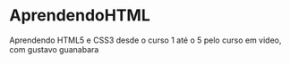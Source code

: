 # AprendendoHTML
 Aprendendo HTML5 e CSS3 desde o curso 1 até o 5 pelo curso em video, com gustavo guanabara
